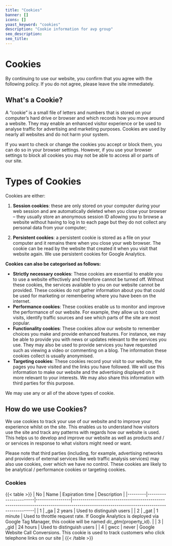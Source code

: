 ```yaml
---
title: "Cookies"
banner: []
icons: []
yoast_keyword: "cookies"
description: "Cookie information for avp group"
seo_description: 
seo_title: 
---
```


# Cookies

By continuing to use our website, you confirm that you agree with the following policy. If you do not agree, please leave the site immediately.

## What's a Cookie?
A “cookie” is a small file of letters and numbers that is stored on your computer’s hard drive or browser and which records how you move around a website. They may enable an enhanced visitor experience or be used to analyse traffic for advertising and marketing purposes. Cookies are used by nearly all websites and do not harm your system.

If you want to check or change the cookies you accept or block them, you can do so in your browser settings. However, if you use your browser settings to block all cookies you may not be able to access all or parts of our site.

# Types of Cookies
Cookies are either:

1. **Session cookies**: these are only stored on your computer during your web session and are automatically deleted when you close your browser – they usually store an anonymous session ID allowing you to browse a website without having to log in to each page but they do not collect any personal data from your computer;

2. **Persistent cookies**: a persistent cookie is stored as a file on your computer and it remains there when you close your web browser. The cookie can be read by the website that created it when you visit that website again. We use persistent cookies for Google Analytics.

**Cookies can also be categorised as follows:**

- **Strictly necessary cookies**: These cookies are essential to enable you to use a website effectively and therefore cannot be turned off. Without these cookies, the services available to you on our website cannot be provided. These cookies do not gather information about you that could be used for marketing or remembering where you have been on the internet.
- **Performance cookies**: These cookies enable us to monitor and improve the performance of our website. For example, they allow us to count visits, identify traffic sources and see which parts of the site are most popular.
- **Functionality cookies**: These cookies allow our website to remember choices you make and provide enhanced features. For instance, we may be able to provide you with news or updates relevant to the services you use. They may also be used to provide services you have requested such as viewing a video or commenting on a blog. The information these cookies collect is usually anonymised.
- **Targeting cookies**: These cookies record your visit to our website, the pages you have visited and the links you have followed. We will use this information to make our website and the advertising displayed on it more relevant to your interests. We may also share this information with third parties for this purpose.

We may use any or all of the above types of cookie.

## How do we use Cookies?
We use cookies to track your use of our website and to improve your experience whilst on the site. This enables us to understand how visitors use the site and track any patterns with regards how our website is used. This helps us to develop and improve our website as well as products and / or services in response to what visitors might need or want.

Please note that third parties (including, for example, advertising networks and providers of external services like web traffic analysis services) may also use cookies, over which we have no control. These cookies are likely to be analytical / performance cookies or targeting cookies.

### Cookies

{{< table >}}
| No      | Name                  | Expiration time | Description                                                                                                                             |
|---------|-----------------------|-----------------|-----------------------------------------------------------------------------------------------------------------------------------------|
| 1       | _ga                   | 2 years         | Used to distinguish users                                                                                                               |
| 2       | _gat                  | 1 minute        | Used to throttle request rate. If Google Analytics is deployed via Google Tag Manager, this cookie will be named _dc_gtm_{property_id}. |
| 3       | _gid                  | 24 hours        | Used to distinguish users                                                                                                               |
| 4       | gwcc                  | never           | Google Website Call Conversions. This cookie is used to track customers who click telephone links on our site                           |
{{< /table >}}

